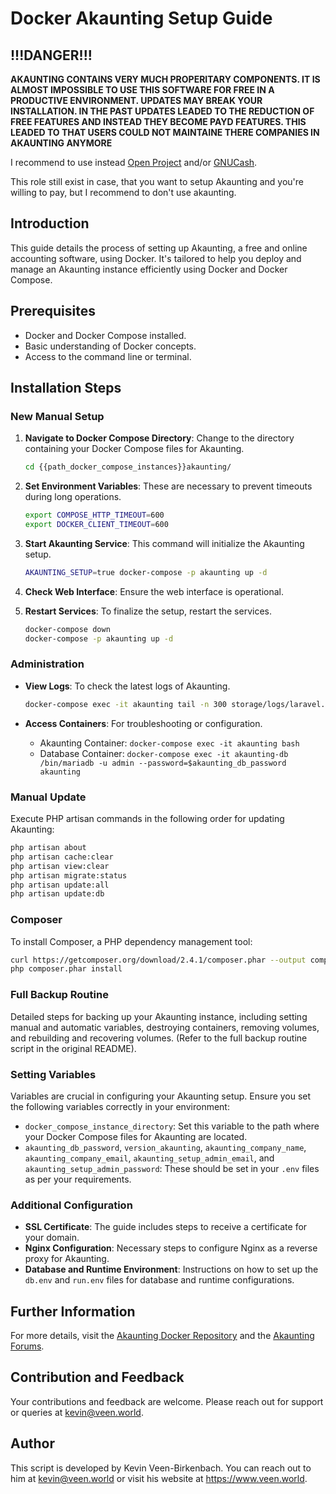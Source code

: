 # Docker Akaunting Setup Guide

## !!!DANGER!!!

**AKAUNTING CONTAINS VERY MUCH PROPERITARY COMPONENTS. IT IS ALMOST IMPOSSIBLE TO USE THIS SOFTWARE FOR FREE IN A PRODUCTIVE ENVIRONMENT. UPDATES MAY BREAK YOUR INSTALLATION. IN THE PAST UPDATES LEADED TO THE REDUCTION OF FREE FEATURES AND INSTEAD THEY BECOME PAYD FEATURES. THIS LEADED TO THAT USERS COULD NOT MAINTAINE THERE COMPANIES IN AKAUNTING ANYMORE**

I recommend to use instead [Open Project](../docker-openproject/) and/or [GNUCash](../pc-gnucash/).

This role still exist in case, that you want to setup Akaunting and you're willing to pay, but I recommend to don't use akaunting.  

## Introduction
This guide details the process of setting up Akaunting, a free and online accounting software, using Docker. It's tailored to help you deploy and manage an Akaunting instance efficiently using Docker and Docker Compose.

## Prerequisites
- Docker and Docker Compose installed.
- Basic understanding of Docker concepts.
- Access to the command line or terminal.

## Installation Steps

### New Manual Setup
1. **Navigate to Docker Compose Directory**: Change to the directory containing your Docker Compose files for Akaunting.

    ```bash
    cd {{path_docker_compose_instances}}akaunting/
    ```

2. **Set Environment Variables**: These are necessary to prevent timeouts during long operations.

    ```bash
    export COMPOSE_HTTP_TIMEOUT=600
    export DOCKER_CLIENT_TIMEOUT=600
    ```

3. **Start Akaunting Service**: This command will initialize the Akaunting setup.

    ```bash
    AKAUNTING_SETUP=true docker-compose -p akaunting up -d
    ```

4. **Check Web Interface**: Ensure the web interface is operational.

5. **Restart Services**: To finalize the setup, restart the services.

    ```bash
    docker-compose down
    docker-compose -p akaunting up -d
    ```

### Administration
- **View Logs**: To check the latest logs of Akaunting.

    ```bash
    docker-compose exec -it akaunting tail -n 300 storage/logs/laravel.log 
    ```

- **Access Containers**: For troubleshooting or configuration.
  - Akaunting Container: `docker-compose exec -it akaunting bash`
  - Database Container: `docker-compose exec -it akaunting-db /bin/mariadb -u admin --password=$akaunting_db_password akaunting`

### Manual Update
Execute PHP artisan commands in the following order for updating Akaunting:

```bash
php artisan about
php artisan cache:clear
php artisan view:clear
php artisan migrate:status
php artisan update:all
php artisan update:db
```

### Composer
To install Composer, a PHP dependency management tool:

```bash
curl https://getcomposer.org/download/2.4.1/composer.phar --output composer.phar
php composer.phar install
```

### Full Backup Routine
Detailed steps for backing up your Akaunting instance, including setting manual and automatic variables, destroying containers, removing volumes, and rebuilding and recovering volumes. (Refer to the full backup routine script in the original README).

### Setting Variables
Variables are crucial in configuring your Akaunting setup. Ensure you set the following variables correctly in your environment:

- `docker_compose_instance_directory`: Set this variable to the path where your Docker Compose files for Akaunting are located.
- `akaunting_db_password`, `version_akaunting`, `akaunting_company_name`, `akaunting_company_email`, `akaunting_setup_admin_email`, and `akaunting_setup_admin_password`: These should be set in your `.env` files as per your requirements.

### Additional Configuration
- **SSL Certificate**: The guide includes steps to receive a certificate for your domain.
- **Nginx Configuration**: Necessary steps to configure Nginx as a reverse proxy for Akaunting.
- **Database and Runtime Environment**: Instructions on how to set up the `db.env` and `run.env` files for database and runtime configurations.

## Further Information
For more details, visit the [Akaunting Docker Repository](https://github.com/akaunting/docker) and the [Akaunting Forums](https://akaunting.com/forum).

## Contribution and Feedback

Your contributions and feedback are welcome. Please reach out for support or queries at kevin@veen.world.

## Author

This script is developed by Kevin Veen-Birkenbach. You can reach out to him at kevin@veen.world or visit his website at https://www.veen.world.